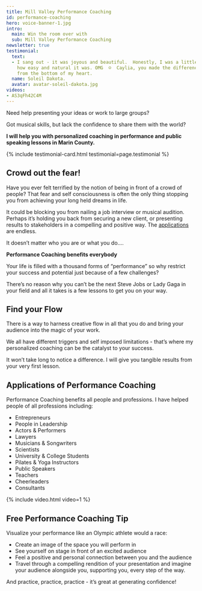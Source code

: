 ```yaml
---
title: Mill Valley Performance Coaching
id: performance-coaching
hero: voice-banner-1.jpg
intro:
  main: Win the room over with
  sub: Mill Valley Performance Coaching
newsletter: true
testimonial:
  text:
  - I sang out - it was joyous and beautiful.  Honestly, I was a little shocked at
    how easy and natural it was. OMG  ☺  Caylia, you made the difference.  Thank you
    from the bottom of my heart.
  name: Soleil Dakota.
  avatar: avatar-soleil-dakota.jpg
videos:
- AS3qFh42C4M
---
```


Need help presenting your ideas or work to large groups?

Got musical skills, but lack the confidence to share them with the world?

**I will help you with personalized coaching in performance and public speaking lessons in Marin County.**

{% include testimonial-card.html testimonial=page.testimonial %}

## Crowd out the fear!

Have you ever felt terrified by the notion of being in front of a crowd of people?  That fear and self consciousness is often the only thing stopping you from achieving your long held dreams in life. 

It could be blocking you from nailing a job interview or musical audition. Perhaps it’s holding you back from securing a new client, or presenting results to stakeholders in a compelling and positive way. The [applications](#) are endless.

It doesn’t matter who you are or what you do….

**Performance Coaching benefits everybody**

Your life is filled with a thousand forms of “performance” so why restrict your success and potential just because of a few challenges?

There’s no reason why you can’t be the next Steve Jobs or Lady Gaga in your field and all it takes is a few lessons to get you on your way. 

## Find your Flow

There is a way to harness creative flow in all that you do and bring your audience into the magic of your work.

We all have different triggers and self imposed limitations - that’s where my personalized coaching can be the catalyst to your success. 

It won’t take long to notice a difference. I will give you tangible results from your very first lesson.

## Applications of Performance Coaching

Performance Coaching benefits all people and professions. I have helped people of all professions including:

- Entrepreneurs
- People in Leadership
- Actors & Performers
- Lawyers
- Musicians & Songwriters
- Scientists
- University & College Students
- Pilates & Yoga Instructors
- Public Speakers
- Teachers
- Cheerleaders
- Consultants

{% include video.html video=1 %}

## Free Performance Coaching Tip

Visualize your performance like an Olympic athlete would a race:

- Create an image of the space you will perform in
- See yourself on stage in front of an excited audience
- Feel a positive and personal connection between you and the audience
- Travel through a compelling rendition of your presentation and imagine your audience alongside you, supporting you, every step of the way.  

And practice, practice, practice - it’s great at generating confidence!

